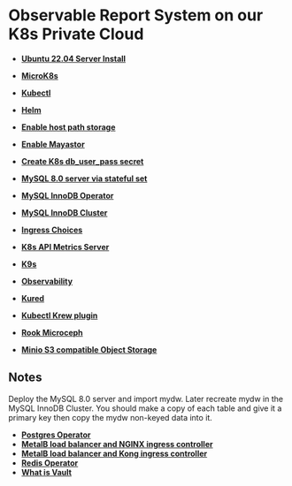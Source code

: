 # Observable Report System on our K8s Private Cloud

- **[Ubuntu 22.04 Server Install](./linux/ubuntu22-04/server-install.md)**
- **[MicroK8s](./microk8s_1.28_install.md)**
- **[Kubectl](./kubectl-install.md)**
- **[Helm](./helm-install.md)**
- **[Enable host path storage](./host_path_storage/host_path_storage.md)**
- **[Enable Mayastor](./mayastor-install-2.0.0.md)**
- **[Create K8s db_user_pass secret](../../k8s/secrets/managing-secrets-min.md)**

- **[MySQL 8.0 server via stateful set](./mysql-8.0-server-install.md)**
- **[MySQL InnoDB Operator](./mysql-operator-install.md)**
- **[MySQL InnoDB Cluster](./mysql-innodb-cluster-install.md)**
- **[Ingress Choices](./Ingress_choices.md)**

- **[K8s API Metrics Server](./metrics-server.md)**
- **[K9s](k9s-install.md)**
- **[Observability](./kube-prometheus-stack-install.md)**
- **[Kured](./kured-install.md)**
- **[Kubectl Krew plugin](./krew-install.md)**
- **[Rook Microceph](./rook-microceph-install.md)**
- **[Minio S3 compatible Object Storage](./minio-install.md)**

## Notes

Deploy the MySQL 8.0 server and import mydw.  Later recreate mydw in the MySQL InnoDB Cluster. You should make a copy of each table and give it a primary key then copy the mydw non-keyed data into it.

- **[Postgres Operator](./postgres-operator-install.md)**
- **[MetalB load balancer and NGINX ingress controller](./metalb-ingress-install.md)**
- **[MetalB load balancer and Kong ingress controller](./metalb-kong-install.md)**
- **[Redis Operator](./redis_operator-install.md)**
- **[What is Vault](../linux/vault/what_is_vault.md)**
